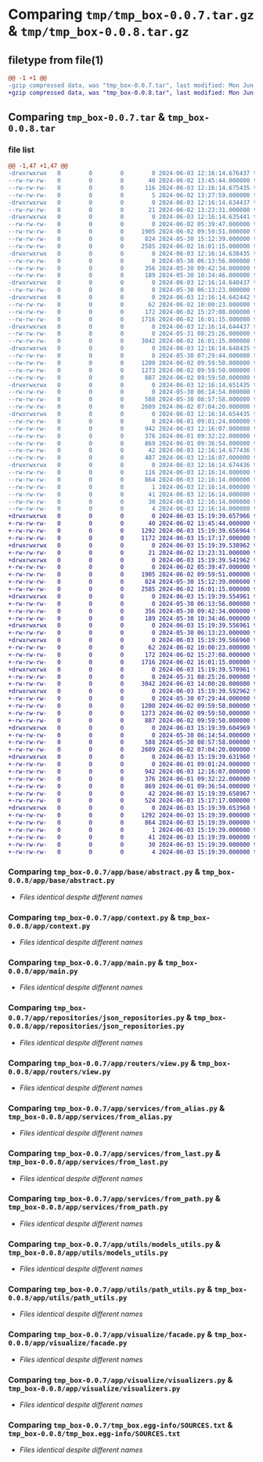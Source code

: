 # Comparing `tmp/tmp_box-0.0.7.tar.gz` & `tmp/tmp_box-0.0.8.tar.gz`

## filetype from file(1)

```diff
@@ -1 +1 @@
-gzip compressed data, was "tmp_box-0.0.7.tar", last modified: Mon Jun  3 12:16:14 2024, max compression
+gzip compressed data, was "tmp_box-0.0.8.tar", last modified: Mon Jun  3 15:19:39 2024, max compression
```

## Comparing `tmp_box-0.0.7.tar` & `tmp_box-0.0.8.tar`

### file list

```diff
@@ -1,47 +1,47 @@
-drwxrwxrwx   0        0        0        0 2024-06-03 12:16:14.676437 tmp_box-0.0.7/
--rw-rw-rw-   0        0        0       40 2024-06-02 13:45:44.000000 tmp_box-0.0.7/MANIFEST.in
--rw-rw-rw-   0        0        0      116 2024-06-03 12:16:14.675435 tmp_box-0.0.7/PKG-INFO
--rw-rw-rw-   0        0        0        5 2024-06-02 13:27:59.000000 tmp_box-0.0.7/README.md
-drwxrwxrwx   0        0        0        0 2024-06-03 12:16:14.634437 tmp_box-0.0.7/app/
--rw-rw-rw-   0        0        0       21 2024-06-02 13:23:31.000000 tmp_box-0.0.7/app/__init__.py
-drwxrwxrwx   0        0        0        0 2024-06-03 12:16:14.635441 tmp_box-0.0.7/app/base/
--rw-rw-rw-   0        0        0        0 2024-06-02 05:39:47.000000 tmp_box-0.0.7/app/base/__init__.py
--rw-rw-rw-   0        0        0     1905 2024-06-02 09:59:51.000000 tmp_box-0.0.7/app/base/abstract.py
--rw-rw-rw-   0        0        0      824 2024-05-30 15:12:39.000000 tmp_box-0.0.7/app/context.py
--rw-rw-rw-   0        0        0     2585 2024-06-02 16:01:15.000000 tmp_box-0.0.7/app/main.py
-drwxrwxrwx   0        0        0        0 2024-06-03 12:16:14.638435 tmp_box-0.0.7/app/models/
--rw-rw-rw-   0        0        0        0 2024-05-30 06:13:56.000000 tmp_box-0.0.7/app/models/__init__.py
--rw-rw-rw-   0        0        0      356 2024-05-30 09:42:34.000000 tmp_box-0.0.7/app/models/path_models.py
--rw-rw-rw-   0        0        0      189 2024-05-30 10:34:46.000000 tmp_box-0.0.7/app/models/settings_model.py
-drwxrwxrwx   0        0        0        0 2024-06-03 12:16:14.640437 tmp_box-0.0.7/app/repositories/
--rw-rw-rw-   0        0        0        0 2024-05-30 06:13:23.000000 tmp_box-0.0.7/app/repositories/__init__.py
-drwxrwxrwx   0        0        0        0 2024-06-03 12:16:14.642442 tmp_box-0.0.7/app/repositories/json_dir/
--rw-rw-rw-   0        0        0       62 2024-06-02 10:00:23.000000 tmp_box-0.0.7/app/repositories/json_dir/last_template.json
--rw-rw-rw-   0        0        0      172 2024-06-02 15:27:08.000000 tmp_box-0.0.7/app/repositories/json_dir/saved_templates.json
--rw-rw-rw-   0        0        0     1716 2024-06-02 16:01:15.000000 tmp_box-0.0.7/app/repositories/json_repositories.py
-drwxrwxrwx   0        0        0        0 2024-06-03 12:16:14.644437 tmp_box-0.0.7/app/routers/
--rw-rw-rw-   0        0        0        0 2024-05-31 08:25:26.000000 tmp_box-0.0.7/app/routers/__init__.py
--rw-rw-rw-   0        0        0     3042 2024-06-02 16:01:15.000000 tmp_box-0.0.7/app/routers/view.py
-drwxrwxrwx   0        0        0        0 2024-06-03 12:16:14.648435 tmp_box-0.0.7/app/services/
--rw-rw-rw-   0        0        0        0 2024-05-30 07:29:44.000000 tmp_box-0.0.7/app/services/__init__.py
--rw-rw-rw-   0        0        0     1200 2024-06-02 09:59:50.000000 tmp_box-0.0.7/app/services/from_alias.py
--rw-rw-rw-   0        0        0     1273 2024-06-02 09:59:50.000000 tmp_box-0.0.7/app/services/from_last.py
--rw-rw-rw-   0        0        0      887 2024-06-02 09:59:50.000000 tmp_box-0.0.7/app/services/from_path.py
-drwxrwxrwx   0        0        0        0 2024-06-03 12:16:14.651435 tmp_box-0.0.7/app/utils/
--rw-rw-rw-   0        0        0        0 2024-05-30 06:14:54.000000 tmp_box-0.0.7/app/utils/__init__.py
--rw-rw-rw-   0        0        0      588 2024-05-30 08:57:58.000000 tmp_box-0.0.7/app/utils/models_utils.py
--rw-rw-rw-   0        0        0     2609 2024-06-02 07:04:20.000000 tmp_box-0.0.7/app/utils/path_utils.py
-drwxrwxrwx   0        0        0        0 2024-06-03 12:16:14.654435 tmp_box-0.0.7/app/visualize/
--rw-rw-rw-   0        0        0        0 2024-06-01 09:01:24.000000 tmp_box-0.0.7/app/visualize/__init__.py
--rw-rw-rw-   0        0        0      942 2024-06-03 12:16:07.000000 tmp_box-0.0.7/app/visualize/facade.py
--rw-rw-rw-   0        0        0      376 2024-06-01 09:32:22.000000 tmp_box-0.0.7/app/visualize/readers.py
--rw-rw-rw-   0        0        0      869 2024-06-01 09:36:54.000000 tmp_box-0.0.7/app/visualize/visualizers.py
--rw-rw-rw-   0        0        0       42 2024-06-03 12:16:14.677436 tmp_box-0.0.7/setup.cfg
--rw-rw-rw-   0        0        0      487 2024-06-03 12:16:07.000000 tmp_box-0.0.7/setup.py
-drwxrwxrwx   0        0        0        0 2024-06-03 12:16:14.674436 tmp_box-0.0.7/tmp_box.egg-info/
--rw-rw-rw-   0        0        0      116 2024-06-03 12:16:14.000000 tmp_box-0.0.7/tmp_box.egg-info/PKG-INFO
--rw-rw-rw-   0        0        0      864 2024-06-03 12:16:14.000000 tmp_box-0.0.7/tmp_box.egg-info/SOURCES.txt
--rw-rw-rw-   0        0        0        1 2024-06-03 12:16:14.000000 tmp_box-0.0.7/tmp_box.egg-info/dependency_links.txt
--rw-rw-rw-   0        0        0       41 2024-06-03 12:16:14.000000 tmp_box-0.0.7/tmp_box.egg-info/entry_points.txt
--rw-rw-rw-   0        0        0       30 2024-06-03 12:16:14.000000 tmp_box-0.0.7/tmp_box.egg-info/requires.txt
--rw-rw-rw-   0        0        0        4 2024-06-03 12:16:14.000000 tmp_box-0.0.7/tmp_box.egg-info/top_level.txt
+drwxrwxrwx   0        0        0        0 2024-06-03 15:19:39.657966 tmp_box-0.0.8/
+-rw-rw-rw-   0        0        0       40 2024-06-02 13:45:44.000000 tmp_box-0.0.8/MANIFEST.in
+-rw-rw-rw-   0        0        0     1292 2024-06-03 15:19:39.656964 tmp_box-0.0.8/PKG-INFO
+-rw-rw-rw-   0        0        0     1172 2024-06-03 15:17:17.000000 tmp_box-0.0.8/README.md
+drwxrwxrwx   0        0        0        0 2024-06-03 15:19:39.538962 tmp_box-0.0.8/app/
+-rw-rw-rw-   0        0        0       21 2024-06-02 13:23:31.000000 tmp_box-0.0.8/app/__init__.py
+drwxrwxrwx   0        0        0        0 2024-06-03 15:19:39.541962 tmp_box-0.0.8/app/base/
+-rw-rw-rw-   0        0        0        0 2024-06-02 05:39:47.000000 tmp_box-0.0.8/app/base/__init__.py
+-rw-rw-rw-   0        0        0     1905 2024-06-02 09:59:51.000000 tmp_box-0.0.8/app/base/abstract.py
+-rw-rw-rw-   0        0        0      824 2024-05-30 15:12:39.000000 tmp_box-0.0.8/app/context.py
+-rw-rw-rw-   0        0        0     2585 2024-06-02 16:01:15.000000 tmp_box-0.0.8/app/main.py
+drwxrwxrwx   0        0        0        0 2024-06-03 15:19:39.554961 tmp_box-0.0.8/app/models/
+-rw-rw-rw-   0        0        0        0 2024-05-30 06:13:56.000000 tmp_box-0.0.8/app/models/__init__.py
+-rw-rw-rw-   0        0        0      356 2024-05-30 09:42:34.000000 tmp_box-0.0.8/app/models/path_models.py
+-rw-rw-rw-   0        0        0      189 2024-05-30 10:34:46.000000 tmp_box-0.0.8/app/models/settings_model.py
+drwxrwxrwx   0        0        0        0 2024-06-03 15:19:39.556961 tmp_box-0.0.8/app/repositories/
+-rw-rw-rw-   0        0        0        0 2024-05-30 06:13:23.000000 tmp_box-0.0.8/app/repositories/__init__.py
+drwxrwxrwx   0        0        0        0 2024-06-03 15:19:39.566960 tmp_box-0.0.8/app/repositories/json_dir/
+-rw-rw-rw-   0        0        0       62 2024-06-02 10:00:23.000000 tmp_box-0.0.8/app/repositories/json_dir/last_template.json
+-rw-rw-rw-   0        0        0      172 2024-06-02 15:27:08.000000 tmp_box-0.0.8/app/repositories/json_dir/saved_templates.json
+-rw-rw-rw-   0        0        0     1716 2024-06-02 16:01:15.000000 tmp_box-0.0.8/app/repositories/json_repositories.py
+drwxrwxrwx   0        0        0        0 2024-06-03 15:19:39.570961 tmp_box-0.0.8/app/routers/
+-rw-rw-rw-   0        0        0        0 2024-05-31 08:25:26.000000 tmp_box-0.0.8/app/routers/__init__.py
+-rw-rw-rw-   0        0        0     3042 2024-06-03 14:00:28.000000 tmp_box-0.0.8/app/routers/view.py
+drwxrwxrwx   0        0        0        0 2024-06-03 15:19:39.592962 tmp_box-0.0.8/app/services/
+-rw-rw-rw-   0        0        0        0 2024-05-30 07:29:44.000000 tmp_box-0.0.8/app/services/__init__.py
+-rw-rw-rw-   0        0        0     1200 2024-06-02 09:59:50.000000 tmp_box-0.0.8/app/services/from_alias.py
+-rw-rw-rw-   0        0        0     1273 2024-06-02 09:59:50.000000 tmp_box-0.0.8/app/services/from_last.py
+-rw-rw-rw-   0        0        0      887 2024-06-02 09:59:50.000000 tmp_box-0.0.8/app/services/from_path.py
+drwxrwxrwx   0        0        0        0 2024-06-03 15:19:39.604969 tmp_box-0.0.8/app/utils/
+-rw-rw-rw-   0        0        0        0 2024-05-30 06:14:54.000000 tmp_box-0.0.8/app/utils/__init__.py
+-rw-rw-rw-   0        0        0      588 2024-05-30 08:57:58.000000 tmp_box-0.0.8/app/utils/models_utils.py
+-rw-rw-rw-   0        0        0     2609 2024-06-02 07:04:20.000000 tmp_box-0.0.8/app/utils/path_utils.py
+drwxrwxrwx   0        0        0        0 2024-06-03 15:19:39.631960 tmp_box-0.0.8/app/visualize/
+-rw-rw-rw-   0        0        0        0 2024-06-01 09:01:24.000000 tmp_box-0.0.8/app/visualize/__init__.py
+-rw-rw-rw-   0        0        0      942 2024-06-03 12:16:07.000000 tmp_box-0.0.8/app/visualize/facade.py
+-rw-rw-rw-   0        0        0      376 2024-06-01 09:32:22.000000 tmp_box-0.0.8/app/visualize/readers.py
+-rw-rw-rw-   0        0        0      869 2024-06-01 09:36:54.000000 tmp_box-0.0.8/app/visualize/visualizers.py
+-rw-rw-rw-   0        0        0       42 2024-06-03 15:19:39.658967 tmp_box-0.0.8/setup.cfg
+-rw-rw-rw-   0        0        0      524 2024-06-03 15:17:17.000000 tmp_box-0.0.8/setup.py
+drwxrwxrwx   0        0        0        0 2024-06-03 15:19:39.653968 tmp_box-0.0.8/tmp_box.egg-info/
+-rw-rw-rw-   0        0        0     1292 2024-06-03 15:19:39.000000 tmp_box-0.0.8/tmp_box.egg-info/PKG-INFO
+-rw-rw-rw-   0        0        0      864 2024-06-03 15:19:39.000000 tmp_box-0.0.8/tmp_box.egg-info/SOURCES.txt
+-rw-rw-rw-   0        0        0        1 2024-06-03 15:19:39.000000 tmp_box-0.0.8/tmp_box.egg-info/dependency_links.txt
+-rw-rw-rw-   0        0        0       41 2024-06-03 15:19:39.000000 tmp_box-0.0.8/tmp_box.egg-info/entry_points.txt
+-rw-rw-rw-   0        0        0       30 2024-06-03 15:19:39.000000 tmp_box-0.0.8/tmp_box.egg-info/requires.txt
+-rw-rw-rw-   0        0        0        4 2024-06-03 15:19:39.000000 tmp_box-0.0.8/tmp_box.egg-info/top_level.txt
```

### Comparing `tmp_box-0.0.7/app/base/abstract.py` & `tmp_box-0.0.8/app/base/abstract.py`

 * *Files identical despite different names*

### Comparing `tmp_box-0.0.7/app/context.py` & `tmp_box-0.0.8/app/context.py`

 * *Files identical despite different names*

### Comparing `tmp_box-0.0.7/app/main.py` & `tmp_box-0.0.8/app/main.py`

 * *Files identical despite different names*

### Comparing `tmp_box-0.0.7/app/repositories/json_repositories.py` & `tmp_box-0.0.8/app/repositories/json_repositories.py`

 * *Files identical despite different names*

### Comparing `tmp_box-0.0.7/app/routers/view.py` & `tmp_box-0.0.8/app/routers/view.py`

 * *Files identical despite different names*

### Comparing `tmp_box-0.0.7/app/services/from_alias.py` & `tmp_box-0.0.8/app/services/from_alias.py`

 * *Files identical despite different names*

### Comparing `tmp_box-0.0.7/app/services/from_last.py` & `tmp_box-0.0.8/app/services/from_last.py`

 * *Files identical despite different names*

### Comparing `tmp_box-0.0.7/app/services/from_path.py` & `tmp_box-0.0.8/app/services/from_path.py`

 * *Files identical despite different names*

### Comparing `tmp_box-0.0.7/app/utils/models_utils.py` & `tmp_box-0.0.8/app/utils/models_utils.py`

 * *Files identical despite different names*

### Comparing `tmp_box-0.0.7/app/utils/path_utils.py` & `tmp_box-0.0.8/app/utils/path_utils.py`

 * *Files identical despite different names*

### Comparing `tmp_box-0.0.7/app/visualize/facade.py` & `tmp_box-0.0.8/app/visualize/facade.py`

 * *Files identical despite different names*

### Comparing `tmp_box-0.0.7/app/visualize/visualizers.py` & `tmp_box-0.0.8/app/visualize/visualizers.py`

 * *Files identical despite different names*

### Comparing `tmp_box-0.0.7/tmp_box.egg-info/SOURCES.txt` & `tmp_box-0.0.8/tmp_box.egg-info/SOURCES.txt`

 * *Files identical despite different names*

